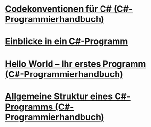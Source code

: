 # [Codekonventionen für C# (C#-Programmierhandbuch)](coding-conventions.md)
# [Einblicke in ein C#-Programm](index.md)
# [Hello World – Ihr erstes Programm (C#-Programmierhandbuch)](hello-world-your-first-program.md)
# [Allgemeine Struktur eines C#-Programms (C#-Programmierhandbuch)](general-structure-of-a-csharp-program.md)
